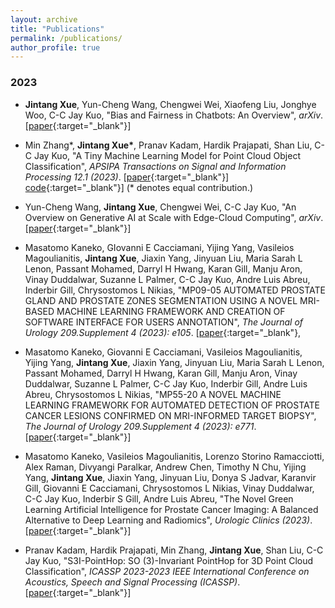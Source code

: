 ```yaml
---
layout: archive
title: "Publications"
permalink: /publications/
author_profile: true
---
```


### 2023
* __Jintang Xue__, Yun-Cheng Wang, Chengwei Wei, Xiaofeng Liu, Jonghye Woo, C-C Jay Kuo,
"Bias and Fairness in Chatbots: An Overview",
_arXiv_.
[[paper](https://arxiv.org/abs/2309.08836){:target="_blank"}]

* Min Zhang*, __Jintang Xue*__, Pranav Kadam, Hardik Prajapati, Shan Liu, C-C Jay Kuo,
"A Tiny Machine Learning Model for Point Cloud Object Classification",
_APSIPA Transactions on Signal and Information Processing 12.1 (2023)_.
[[paper](https://www.nowpublishers.com/article/Details/SIP-2023-0014){:target="_blank"}]
[code](https://github.com/jintangxue/Green-PointHop){:target="_blank"}]
(* denotes equal contribution.)

* Yun-Cheng Wang, __Jintang Xue__, Chengwei Wei, C-C Jay Kuo,
"An Overview on Generative AI at Scale with Edge-Cloud Computing",
_arXiv_.
[[paper](https://arxiv.org/abs/2306.17170){:target="_blank"}]

* Masatomo Kaneko, GIovanni E Cacciamani, Yijing Yang, Vasileios Magoulianitis, __Jintang Xue__, Jiaxin Yang, Jinyuan Liu, Maria Sarah L Lenon, Passant Mohamed, Darryl H Hwang, Karan Gill, Manju Aron, Vinay Duddalwar, Suzanne L Palmer, C-C Jay Kuo, Andre Luis Abreu, Inderbir Gill, Chrysostomos L Nikias,
"MP09-05 AUTOMATED PROSTATE GLAND AND PROSTATE ZONES SEGMENTATION USING A NOVEL MRI-BASED MACHINE LEARNING FRAMEWORK AND CREATION OF SOFTWARE INTERFACE FOR USERS ANNOTATION",
_The Journal of Urology 209.Supplement 4 (2023): e105_.
[[paper](https://www.auajournals.org/doi/abs/10.1097/JU.0000000000003224.05){:target="_blank"},

* Masatomo Kaneko, Giovanni E Cacciamani, Vasileios Magoulianitis, Yijing Yang, __Jintang Xue__, Jiaxin Yang, Jinyuan Liu, Maria Sarah L Lenon, Passant Mohamed, Darryl H Hwang, Karan Gill, Manju Aron, Vinay Duddalwar, Suzanne L Palmer, C-C Jay Kuo, Inderbir Gill, Andre Luis Abreu, Chrysostomos L Nikias,
"MP55-20 A NOVEL MACHINE LEARNING FRAMEWORK FOR AUTOMATED DETECTION OF PROSTATE CANCER LESIONS CONFIRMED ON MRI-INFORMED TARGET BIOPSY",
_The Journal of Urology 209.Supplement 4 (2023): e771_.
[[paper](https://www.auajournals.org/doi/abs/10.1097/JU.0000000000003308.20){:target="_blank"}]

* Masatomo Kaneko, Vasileios Magoulianitis, Lorenzo Storino Ramacciotti, Alex Raman, Divyangi Paralkar, Andrew Chen, Timothy N Chu, Yijing Yang, __Jintang Xue__, Jiaxin Yang, Jinyuan Liu, Donya S Jadvar, Karanvir Gill, Giovanni E Cacciamani, Chrysostomos L Nikias, Vinay Duddalwar, C-C Jay Kuo, Inderbir S Gill, Andre Luis Abreu,
"The Novel Green Learning Artificial Intelligence for Prostate Cancer Imaging: A Balanced Alternative to Deep Learning and Radiomics",
_Urologic Clinics (2023)_.
[[paper](https://www.urologic.theclinics.com/article/S0094-0143(23)00074-5/fulltext){:target="_blank"}]

* Pranav Kadam, Hardik Prajapati, Min Zhang, __Jintang Xue__, Shan Liu, C-C Jay Kuo,
"S3I-PointHop: SO (3)-Invariant PointHop for 3D Point Cloud Classification",
_ICASSP 2023-2023 IEEE International Conference on Acoustics, Speech and Signal Processing (ICASSP)_.
[[paper](https://ieeexplore.ieee.org/abstract/document/10095473){:target="_blank"}]
